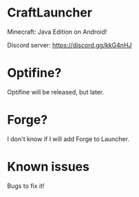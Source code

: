 # CraftLauncher
Minecraft: Java Edition on Android!

Discord server:
https://discord.gg/kkG4nHJ

# Optifine?
Optifine will be released, but later.

# Forge?
I don't know if I will add Forge to Launcher.

# Known issues
Bugs to fix it!
